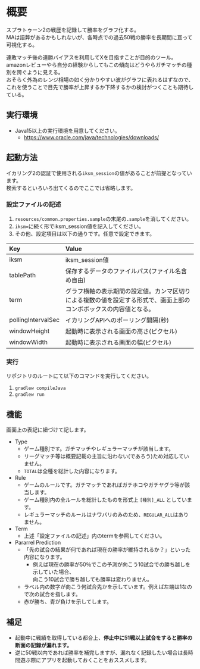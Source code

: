 # 概要

スプラトゥーン2の戦歴を記録して勝率をグラフ化する。  
MAは語弊があるかもしれないが、各時点での過去50戦の勝率を長期間に亘って可視化する。  

連敗マッチ後の連勝バイアスを利用してXを目指すことが目的のツール。  
amazonレビューやら自分の経験からしてもこの傾向はどうやらガチマッチの種別を跨ぐように見える。  
おそらく外為のレンジ相場の如く分かりやすい波がグラフに表れるはずなので、  
これを使うことで目先で勝率が上昇するか下降するかの検討がつくことも期待している。

## 実行環境

- Java15以上の実行環境を用意してください。  
    - https://www.oracle.com/java/technologies/downloads/  

## 起動方法

イカリング2の認証で使用される`iksm_session`の値があることが前提となっています。  
検索するといろいろ出てくるのでここでは省略します。  

### 設定ファイルの記述

1. `resources/common.properties.sample`の末尾の`.sample`を消してください。
2. `iksm=`に続く形でiksm_session値を記入してください。
3. その他、設定項目は以下の通りです。任意で設定できます。  

|Key|Value|
|:---|:---|
|iksm|iksm_session値|
|tablePath|保存するデータのファイルパス(ファイル名含め自由)|
|term|グラフ横軸の表示期間の設定値。カンマ区切りによる複数の値を設定する形式で、画面上部のコンボボックスの内容値となる。|
|pollingIntervalSec|イカリングAPIへのポーリング間隔(秒)|
|windowHeight|起動時に表示される画面の高さ(ピクセル)|
|windowWidth|起動時に表示される画面の幅(ピクセル)|

### 実行

リポジトリのルートにて以下のコマンドを実行してください。

1. `gradlew compileJava`
2. `gradlew run`

## 機能

画面上の表記に紐づけて記します。

- Type
  - ゲーム種別です。ガチマッチやレギュラーマッチが該当します。
  - リーグマッチ等は概要記載の主旨に沿わない(であろう)ため対応していません。
  - `TOTAL`は全種を総計した内容になります。
- Rule
  - ゲームのルールです。ガチマッチであればガチホコやガチヤグラ等が該当します。
  - ゲーム種別内の全ルールを総計したものを形式上 `[種別]_ALL` としています。
  - レギュラーマッチのルールはナワバリのみのため、`REGULAR_ALL`はありません。
- Term
  - 上述「設定ファイルの記述」内のtermを参照してください。
- Pararrel Prediction
  - 「先の試合の結果が何であれば現在の勝率が維持されるか？」といった内容になります。
    - 例えば現在の勝率が50％でこの予測が向こう10試合での勝ち越しを示していた場合、  
      向こう10試合で勝ち越しても勝率は変わりません。 
  - ラベル内の数字が向こう何試合先かを示しています。例えば左端は1なので次の試合を指します。
  - 赤が勝ち、青が負けを示してします。

## 補足

- 起動中に戦績を取得している都合上、**停止中に51戦以上試合をすると勝率の断面の記録が漏れます。**  
- 逆に50戦以内であれば勝率を補完しますが、漏れなく記録したい場合は長時間遊ぶ際にアプリを起動しておくことをおススメします。
